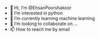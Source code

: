 - 👋 Hi, I’m @EhsanPoorshakoor
- 👀 I’m interested in python
- 🌱 I’m currently learning machine learning
- 💞️ I’m looking to collaborate on ...
- 📫 How to reach me by email

<!---
EhsanPoorshakoor/EhsanPoorshakoor is a ✨ special ✨ repository because its `README.md` (this file) appears on your GitHub profile.
You can click the Preview link to take a look at your changes.
--->
